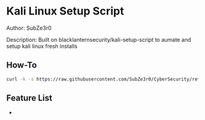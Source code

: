 # Kali Linux Setup Script
Author: SubZe3r0

Description: Built on blacklanternsecurity/kali-setup-script to aumate and setup kali linux fresh installs

## How-To
```bash
curl -k -s https://raw.githubusercontent.com/SubZe3r0/CyberSecurity/refs/heads/main/Linux/Scripting/linux-setup.sh | bash
```

## Feature List
- 
